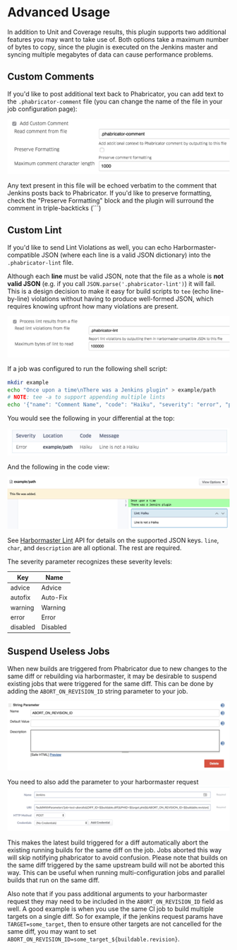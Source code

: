 Advanced Usage
==============

In addition to Unit and Coverage results, this plugin supports two additional features
you may want to take use of. Both options take a maximum number of bytes to copy, since the plugin
is executed on the Jenkins master and syncing multiple megabytes of data can cause
performance problems.

Custom Comments
---------------

If you'd like to post additional text back to Phabricator, you can add text to the `.phabricator-comment` file
(you can change the name of the file in your job configuration page):

![Comment Configuration](/docs/custom-comment.png)

Any text present in this file will be echoed verbatim to the comment that Jenkins posts back to
Phabricator. If you'd like to preserve formatting, check the "Preserve Formatting" block and the
plugin will surround the comment in triple-backticks (```)

Custom Lint
-----------

If you'd like to send Lint Violations as well, you can echo Harbormaster-compatible JSON
(where each line is a valid JSON dictionary) into the `.phabricator-lint` file.

Although each **line** must be valid JSON, note that the file as a whole is **not valid JSON**
(e.g. if you call `JSON.parse('.phabricator-lint')`) it will fail. This is a design decision to
make it easy for build scripts to `tee` (echo line-by-line) violations without having to
produce well-formed JSON, which requires knowing upfront how many violations are present.

![Lint Configuration](/docs/custom-lint.png)

If a job was configured to run the following shell script:

```bash
mkdir example
echo "Once upon a time\nThere was a Jenkins plugin" > example/path
# NOTE: tee -a to support appending multiple lints
echo '{"name": "Comment Name", "code": "Haiku", "severity": "error", "path": "example/path", "line": 2, "char": 0, "description": "Line is not a Haiku" }' | tee -a .phabricator-lint
```

You would see the following in your differential at the top:

![Inline Diff Lint](/docs/example-path-haiku.png)

And the following in the code view:

![Inline Diff Lint](/docs/inline-haiku.png)

See [Harbormaster Lint](https://secure.phabricator.com/conduit/method/harbormaster.sendmessage/)
API for details on the supported JSON keys. `line`, `char`, and `description` are all optional.
The rest are required.

The severity parameter recognizes these severity levels:

| Key      | Name     |
|----------|----------|
| advice   | Advice   |
| autofix  | Auto-Fix |
| warning  | Warning  |
| error    | Error    |
| disabled | Disabled |

Suspend Useless Jobs
---------------------

When new builds are triggered from Phabricator due to new changes to the same diff or
rebuilding via harbormaster, it may be desirable to suspend existing jobs that were triggered
for the same diff. This can be done by adding the `ABORT_ON_REVISION_ID` string parameter to your job.

![abort on revision id parameter](/docs/jenkins-suspend-param.png)

You need to also add the parameter to your harbormaster request
![abort on revision id parameter](/docs/harbormaster-suspend-param.png)

This makes the latest build triggered for a diff automatically abort the existing running builds
for the same diff on the job. Jobs aborted this way will skip notifying phabricator to
avoid confusion. Please note that builds on the same diff triggered by the same upstream build will not be aborted this way. This can be useful when running multi-configuration jobs and parallel builds that run on the same diff.

Also note that if you pass additional arguments to your harbormaster request they may need to be included in the `ABORT_ON_REVISION_ID` field as well. A good example is when you use the same CI job to build multiple targets on a single diff. So for example, if the jenkins request params have
`TARGET=some_target`, then to ensure other targets are not cancelled for the same diff, you may want to set `ABORT_ON_REVISION_ID=some_target_${buildable.revision}`.
